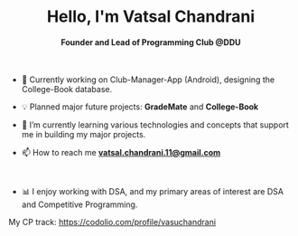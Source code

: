 <h1 align="center">Hello, I'm Vatsal Chandrani</h1>
<h4 align="center">Founder and Lead of Programming Club @DDU</h4>
<br>

- 🔭 Currently working on Club-Manager-App (Android), designing the College-Book database.

- 💡 Planned major future projects: **GradeMate** and **College-Book**

- 🌱 I’m currently learning various technologies and concepts that support me in building my major projects.

- 📫 How to reach me **vatsal.chandrani.11@gmail.com**

<br>

- 📊 I enjoy working with DSA, and my primary areas of interest are DSA and Competitive Programming.

My CP track: https://codolio.com/profile/vasuchandrani
